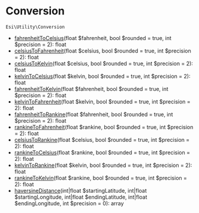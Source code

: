 # Conversion

`Esi\Utility\Conversion`

* [fahrenheitToCelsius](#fahrenheittocelsius)(float $fahrenheit, bool $rounded = true, int $precision = 2): float
* [celsiusToFahrenheit](#celsiustofahrenheit)(float $celsius, bool $rounded = true, int $precision = 2): float
* [celsiusToKelvin](#celsiustokelvin)(float $celsius, bool $rounded = true, int $precision = 2): float
* [kelvinToCelsius](#kelvintocelsius)(float $kelvin, bool $rounded = true, int $precision = 2): float
* [fahrenheitToKelvin](#fahrenheittokelvin)(float $fahrenheit, bool $rounded = true, int $precision = 2): float
* [kelvinToFahrenheit](#kelvintofahrenheit)(float $kelvin, bool $rounded = true, int $precision = 2): float
* [fahrenheitToRankine](#fahrenheittorankine)(float $fahrenheit, bool $rounded = true, int $precision = 2): float
* [rankineToFahrenheit](#rankinetofahrenheit)(float $rankine, bool $rounded = true, int $precision = 2): float
* [celsiusToRankine](#celsiustorankine)(float $celsius, bool $rounded = true, int $precision = 2): float
* [rankineToCelsius](#rankinetocelsius)(float $rankine, bool $rounded = true, int $precision = 2): float
* [kelvinToRankine](#kelvintorankine)(float $kelvin, bool $rounded = true, int $precision = 2): float
* [rankineToKelvin](#rankinetokelvin)(float $rankine, bool $rounded = true, int $precision = 2): float
* [haversineDistance](#haversinedistance)(int|float $startingLatitude, int|float $startingLongitude, int|float $endingLatitude, int|float $endingLongitude, int $precision = 0): array


## 



```php

```
